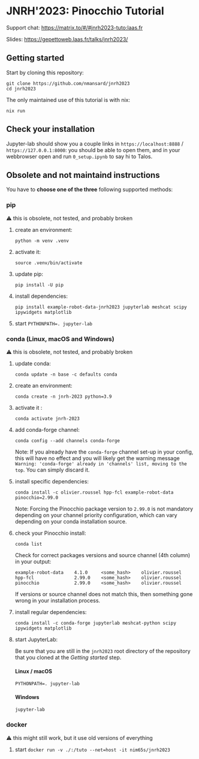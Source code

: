 # JNRH'2023: Pinocchio Tutorial

Support chat: <https://matrix.to/#/#jnrh2023-tuto:laas.fr>

Slides: <https://gepettoweb.laas.fr/talks/jnrh2023/>

## Getting started

Start by cloning this repository:
```
git clone https://github.com/nmansard/jnrh2023
cd jnrh2023
```

The only maintained use of this tutorial is with nix:
```
nix run
```

## Check your installation

Jupyter-lab should show you a couple links in `https://localhost:8888` / `https://127.0.0.1:8000`: you should be able
to open them, and in your webbrowser open and run `0_setup.ipynb` to say hi to Talos.

## Obsolete and not maintaind instructions

You have to **choose one of the three** following supported methods:

### pip

:warning: this is obsolete, not tested, and probably broken

1. create an environment:

    `python -m venv .venv`

2. activate it:

    `source .venv/bin/activate`

3. update pip:

    `pip install -U pip`

4. install dependencies:

    `pip install example-robot-data-jnrh2023 jupyterlab meshcat scipy ipywidgets matplotlib`

5. start `PYTHONPATH=. jupyter-lab`


### conda (Linux, macOS and Windows)

:warning: this is obsolete, not tested, and probably broken

1. update conda:

    `conda update -n base -c defaults conda`

2. create an environment:

    `conda create -n jnrh-2023 python=3.9`

3. activate it :

    `conda activate jnrh-2023`

4. add conda-forge channel:

    `conda config --add channels conda-forge`
   
    Note: If you already have the `conda-forge` channel set-up in your config, this will have no effect and you will likely get the warning message `Warning: 'conda-forge' already in 'channels' list, moving to the top`. You can simply discard it.

6. install specific dependencies:

    `conda install -c olivier.roussel hpp-fcl example-robot-data pinocchio=2.99.0`

    Note: Forcing the Pinocchio package version to `2.99.0` is not mandatory depending on your channel priority configuration, which can vary depending on your conda installation source.

8. check your Pinocchio install:

    `conda list`

   Check for correct packages versions and source channel (4th column) in your output:
   ```
   example-robot-data    4.1.0     <some_hash>    olivier.roussel
   hpp-fcl               2.99.0    <some_hash>    olivier.roussel 
   pinocchio             2.99.0    <some_hash>    olivier.roussel
   ```
   If versions or source channel does not match this, then something gone wrong in your installation process.

9. install regular dependencies:

    `conda install -c conda-forge jupyterlab meshcat-python scipy ipywidgets matplotlib`

10. start JupyterLab:
   
    Be sure that you are still in the `jnrh2023` root directory of the repository that you cloned at the *Getting started* step.
    #### Linux / macOS
    `PYTHONPATH=. jupyter-lab`

    #### Windows
    `jupyter-lab`

### docker

:warning: this might still work, but it use old versions of everything

1. start `docker run -v ./:/tuto --net=host -it nim65s/jnrh2023`
